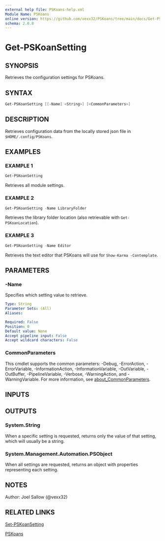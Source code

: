```yaml
---
external help file: PSKoans-help.xml
Module Name: PSKoans
online version: https://github.com/vexx32/PSKoans/tree/main/docs/Get-PSKoanSetting.md
schema: 2.0.0
---
```


# Get-PSKoanSetting

## SYNOPSIS

Retrieves the configuration settings for PSKoans.

## SYNTAX

```powershell
Get-PSKoanSetting [[-Name] <String>] [<CommonParameters>]
```

## DESCRIPTION

Retrieves configuration data from the locally stored json file in `$HOME/.config/PSKoans`.

## EXAMPLES

### EXAMPLE 1

```powershell
Get-PSKoanSetting
```

Retrieves all module settings.

### EXAMPLE 2

```powershell
Get-PSKoanSetting -Name LibraryFolder
```

Retrieves the library folder location (also retrievable with `Get-PSKoanLocation`).

### EXAMPLE 3

```powershell
Get-PSKoanSetting -Name Editor
```

Retrieves the text editor that PSKoans will use for `Show-Karma -Contemplate`.

## PARAMETERS

### -Name

Specifies which setting value to retrieve.

```yaml
Type: String
Parameter Sets: (All)
Aliases:

Required: False
Position: 0
Default value: None
Accept pipeline input: False
Accept wildcard characters: False
```

### CommonParameters

This cmdlet supports the common parameters: -Debug, -ErrorAction, -ErrorVariable, -InformationAction, -InformationVariable, -OutVariable, -OutBuffer, -PipelineVariable, -Verbose, -WarningAction, and -WarningVariable. For more information, see [about_CommonParameters](http://go.microsoft.com/fwlink/?LinkID=113216).

## INPUTS

## OUTPUTS

### System.String

When a specific setting is requested, returns only the value of that setting, which will usually be a string.

### System.Management.Automation.PSObject

When all settings are requested, returns an object with properties representing each setting.

## NOTES

Author: Joel Sallow (@vexx32)

## RELATED LINKS

[Set-PSKoanSetting](https://github.com/vexx32/PSKoans/tree/main/docs/Set-PSKoanSetting.md)

[PSKoans](https://github.com/vexx32/PSKoans/tree/main/docs/PSKoans.md)

